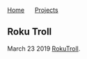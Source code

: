 <a href="https://michael-meade.github.io/" style='margin-right:20px'>Home</a>
<a href="https://michael-meade.github.io/Projects" style='margin-right:20px'>Projects</a>
## Roku Troll
March 23 2019
[RokuTroll](./Projects/RokuTroll.md).<br>
